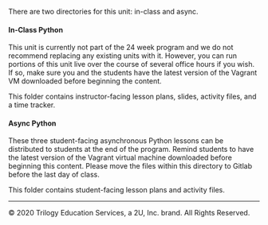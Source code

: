 
There are two directories for this unit: in-class and async. 

#### In-Class Python

This unit is currently not part of the 24 week program and we do not recommend replacing any existing units with it. However, you can run portions of this unit live over the course of several office hours if you wish. If so, make sure you and the students have the latest version of the Vagrant VM downloaded before beginning the content. 

This folder contains instructor-facing lesson plans, slides, activity files, and a time tracker.


#### Async Python

These three student-facing asynchronous Python lessons can be distributed to students at the end of the program. Remind students to have the latest version of the Vagrant virtual machine downloaded before beginning this content. Please move the files within this directory to Gitlab before the last day of class. 

This folder contains student-facing lesson plans and activity files.

---
© 2020 Trilogy Education Services, a 2U, Inc. brand. All Rights Reserved. 
